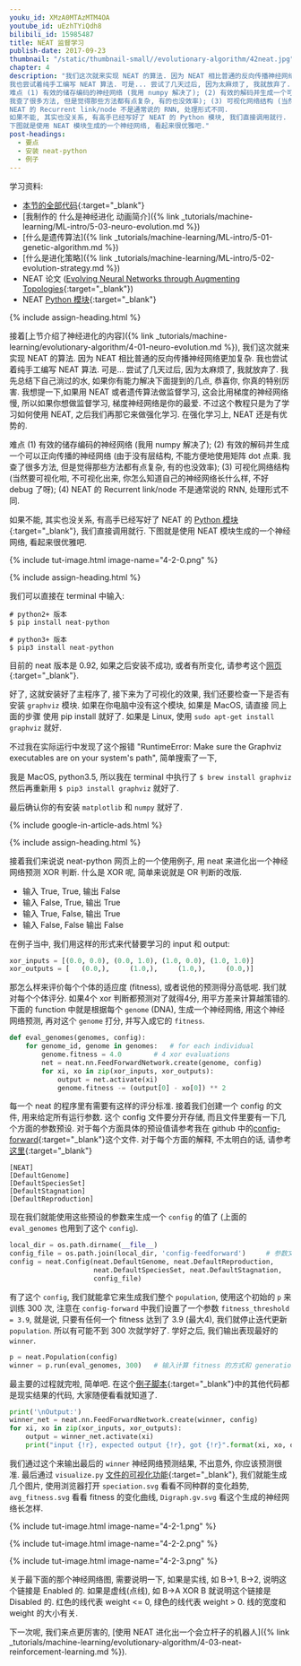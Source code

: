 ```yaml
---
youku_id: XMzA0MTAzMTM4OA
youtube_id: uEzhTYiQdh8
bilibili_id: 15985487
title: NEAT 监督学习
publish-date: 2017-09-23
thumbnail: "/static/thumbnail-small//evolutionary-algorithm/42neat.jpg"
chapter: 4
description: "我们这次就来实现 NEAT 的算法. 因为 NEAT 相比普通的反向传播神经网络更加复杂.
我也尝试着纯手工编写 NEAT 算法. 可是... 尝试了几天过后, 因为太麻烦了, 我就放弃了. 我先总结下自己淌过的水, 如果你有能力解决下面提到的几点, 恭喜你, 你真的特别厉害.
难点 (1) 有效的储存编码的神经网络 (我用 numpy 解决了); (2) 有效的解码并生成一个可以正向传播的神经网络 (由于没有层结构, 不能方便地使用矩阵 dot 点乘.
我查了很多方法, 但是觉得那些方法都有点复杂, 有的也没效率); (3) 可视化网络结构 (当然要可视化啦, 不可视化出来, 你怎么知道自己的神经网络长什么样, 不好 debug 了呀); (4)
NEAT 的 Recurrent link/node 不是通常说的 RNN, 处理形式不同.
如果不能, 其实也没关系, 有高手已经写好了 NEAT 的 Python 模块, 我们直接调用就行.
下图就是使用 NEAT 模块生成的一个神经网络, 看起来很优雅吧."
post-headings:
  - 要点
  - 安装 neat-python
  - 例子
---
```


学习资料:
  * [本节的全部代码](https://github.com/MorvanZhou/Evolutionary-Algorithm/tree/master/tutorial-contents/Using%20Neural%20Nets/NEAT){:target="_blank"}
  * [我制作的 什么是神经进化 动画简介]({% link _tutorials/machine-learning/ML-intro/5-03-neuro-evolution.md %})
  * [什么是遗传算法]({% link _tutorials/machine-learning/ML-intro/5-01-genetic-algorithm.md %})
  * [什么是进化策略]({% link _tutorials/machine-learning/ML-intro/5-02-evolution-strategy.md %})
  * NEAT 论文 ([Evolving Neural Networks through Augmenting Topologies](http://nn.cs.utexas.edu/downloads/papers/stanley.ec02.pdf){:target="_blank"})
  * NEAT [Python 模块](http://neat-python.readthedocs.io/en/latest/neat_overview.html){:target="_blank"}

 {% include assign-heading.html %}

接着[上节介绍了神经进化的内容]({% link _tutorials/machine-learning/evolutionary-algorithm/4-01-neuro-evolution.md %}),
我们这次就来实现 NEAT 的算法. 因为 NEAT 相比普通的反向传播神经网络更加复杂.
我也尝试着纯手工编写 NEAT 算法. 可是... 尝试了几天过后, 因为太麻烦了, 我就放弃了. 我先总结下自己淌过的水, 如果你有能力解决下面提到的几点, 恭喜你, 你真的特别厉害.
我想提一下,如果用 NEAT 或者遗传算法做监督学习, 这会比用梯度的神经网络慢, 所以如果你想做监督学习, 梯度神经网络是你的最爱. 不过这个教程只是为了学习如何使用 NEAT,
之后我们再那它来做强化学习. 在强化学习上, NEAT 还是有优势的.

难点 (1) 有效的储存编码的神经网络 (我用 numpy 解决了); (2) 有效的解码并生成一个可以正向传播的神经网络 (由于没有层结构, 不能方便地使用矩阵 dot 点乘.
我查了很多方法, 但是觉得那些方法都有点复杂, 有的也没效率); (3) 可视化网络结构 (当然要可视化啦, 不可视化出来, 你怎么知道自己的神经网络长什么样, 不好 debug 了呀); (4)
NEAT 的 Recurrent link/node 不是通常说的 RNN, 处理形式不同.

如果不能, 其实也没关系, 有高手已经写好了 NEAT 的 [Python 模块](http://neat-python.readthedocs.io/en/latest/neat_overview.html){:target="_blank"}, 我们直接调用就行.
下图就是使用 NEAT 模块生成的一个神经网络, 看起来很优雅吧.

{% include tut-image.html image-name="4-2-0.png" %}




 {% include assign-heading.html %}

我们可以直接在 terminal 中输入:

```shell
# python2+ 版本
$ pip install neat-python

# python3+ 版本
$ pip3 install neat-python
```

目前的 neat 版本是 0.92, 如果之后安装不成功, 或者有所变化, 请参考这个[网页](http://neat-python.readthedocs.io/en/latest/installation.html){:target="_blank"}.

好了, 这就安装好了主程序了, 接下来为了可视化的效果, 我们还要检查一下是否有安装 `graphviz` 模块. 如果在你电脑中没有这个模块, 如果是 MacOS, 请直接 同上面的步骤 使用 pip install 就好了.
如果是 Linux, 使用 `sudo apt-get install graphviz` 就好.

不过我在实际运行中发现了这个报错 "RuntimeError: Make sure the Graphviz executables are on your system's path", 简单搜索了一下,

我是 MacOS, python3.5, 所以我在 terminal 中执行了 `$ brew install graphviz` 然后再重新用 `$ pip3 install graphviz` 就好了.

最后确认你的有安装 `matplotlib` 和 `numpy` 就好了.

{% include google-in-article-ads.html %}

 {% include assign-heading.html %}

接着我们来说说 neat-python 网页上的一个使用例子, 用 neat 来进化出一个神经网络预测 XOR 判断. 什么是 XOR 呢, 简单来说就是 OR 判断的改版.

* 输入 True, True, 输出 False
* 输入 False, True, 输出 True
* 输入 True, False, 输出 True
* 输入 False, False 输出 False

在例子当中, 我们用这样的形式来代替要学习的 input 和 output:

```python
xor_inputs = [(0.0, 0.0), (0.0, 1.0), (1.0, 0.0), (1.0, 1.0)]
xor_outputs = [   (0.0,),     (1.0,),     (1.0,),     (0.0,)]
```

那怎么样来评价每个个体的适应度 (fitness), 或者说他的预测得分高低呢. 我们就对每个个体评分.
如果4个 xor 判断都预测对了就得4分, 用平方差来计算越策错的. 下面的 function 中就是根据每个 `genome` (DNA), 生成一个神经网络,
用这个神经网络预测, 再对这个 `genome` 打分, 并写入成它的 `fitness`.

```python
def eval_genomes(genomes, config):
    for genome_id, genome in genomes:   # for each individual
        genome.fitness = 4.0        # 4 xor evaluations
        net = neat.nn.FeedForwardNetwork.create(genome, config)
        for xi, xo in zip(xor_inputs, xor_outputs):
            output = net.activate(xi)
            genome.fitness -= (output[0] - xo[0]) ** 2
```

每一个 neat 的程序里有需要有这样的评分标准. 接着我们创建一个 config 的文件, 用来给定所有运行参数.
这个 config 文件要分开存储, 而且文件里要有一下几个方面的参数预设. 对于每个方面具体的预设值请参考我在 github 中的[config-forward](https://github.com/MorvanZhou/Evolutionary-Algorithm/blob/master/tutorial-contents/Using%20Neural%20Nets/NEAT/config-feedforward){:target="_blank"}这个文件.
对于每个方面的解释, 不太明白的话, 请参考[这里](http://neat-python.readthedocs.io/en/latest/config_file.html){:target="_blank"}

```shell
[NEAT]
[DefaultGenome]
[DefaultSpeciesSet]
[DefaultStagnation]
[DefaultReproduction]
```

现在我们就能使用这些预设的参数来生成一个 `config` 的值了 (上面的 `eval_genomes` 也用到了这个 `config`).

```python
local_dir = os.path.dirname(__file__)
config_file = os.path.join(local_dir, 'config-feedforward')     # 参数文件
config = neat.Config(neat.DefaultGenome, neat.DefaultReproduction,
                     neat.DefaultSpeciesSet, neat.DefaultStagnation,
                     config_file)
```

有了这个 `config`, 我们就能拿它来生成我们整个 `population`, 使用这个初始的 `p` 来训练 300 次, 注意在 `config-forward` 中我们设置了一个参数 `fitness_threshold = 3.9`,
就是说, 只要有任何一个 fitness 达到了 3.9 (最大4), 我们就停止迭代更新 `population`. 所以有可能不到 300 次就学好了. 学好之后, 我们输出表现最好的 `winner`.

```python
p = neat.Population(config)
winner = p.run(eval_genomes, 300)   # 输入计算 fitness 的方式和 generation 的次数
```

最主要的过程就完啦, 简单吧. 在这个[例子脚本](https://github.com/MorvanZhou/Evolutionary-Algorithm/blob/master/tutorial-contents/Using%20Neural%20Nets/NEAT/run_xor.py){:target="_blank"}中的其他代码都是现实结果的代码, 大家随便看看就知道了.

```python
print('\nOutput:')
winner_net = neat.nn.FeedForwardNetwork.create(winner, config)
for xi, xo in zip(xor_inputs, xor_outputs):
    output = winner_net.activate(xi)
    print("input {!r}, expected output {!r}, got {!r}".format(xi, xo, output))
```

我们通过这个来输出最后的 `winner` 神经网络预测结果, 不出意外, 你应该预测很准. 最后通过 `visualize.py` [文件的可视化功能](https://github.com/MorvanZhou/Evolutionary-Algorithm/blob/master/tutorial-contents/Using%20Neural%20Nets/NEAT/visualize.py){:target="_blank"}, 我们就能生成几个图片,
使用浏览器打开 `speciation.svg` 看看不同种群的变化趋势, `avg_fitness.svg` 看看 fitness 的变化曲线, `Digraph.gv.svg` 看这个生成的神经网络长怎样.

{% include tut-image.html image-name="4-2-1.png" %}

{% include tut-image.html image-name="4-2-2.png" %}

{% include tut-image.html image-name="4-2-3.png" %}

关于最下面的那个神经网络图, 需要说明一下, 如果是实线, 如 B->1, B->2, 说明这个链接是 Enabled 的. 如果是虚线(点线), 如 B->A XOR B 就说明这个链接是 Disabled 的.
红色的线代表 weight <= 0, 绿色的线代表 weight > 0. 线的宽度和 weight 的大小有关.

下一次呢, 我们来点更厉害的, [使用 NEAT 进化出一个会立杆子的机器人]({% link _tutorials/machine-learning/evolutionary-algorithm/4-03-neat-reinforcement-learning.md %}).